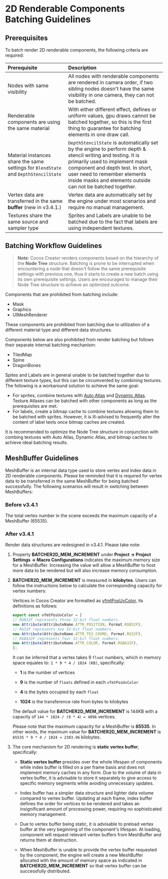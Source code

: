 # 2D Renderable Components Batching Guidelines

## Prerequisites

To batch render 2D renderable components, the following criteria are required:

| Prerequisite | Description |
| :-- | :--- |
| Nodes with same visibility | All nodes with renderable components are rendered in camera order, if two sibling nodes doesn't have the same visibility in one camera, they can not be batched. |
| Renderable components are using the same material | With either different effect, defines or uniform values, gpu draws cannot be batched together, so this is the first thing to guarantee for batching elements in one draw call. |
| Material instances share the same settings for `BlendState` and `DepthStencilState` | `DepthStencilState` is automatically set by the engine to perform depth & stencil writing and testing. It is primarily used to implement mask component and depth test. In short, user need to remember elements inside masks and elements outside can not be batched together. |
| Vertex data are transferred in the same **buffer** (new in v3.4.1.) | Vertex data are automatically set by the engine under most scenarios and require no manual management. |
| Textures share the same source and sampler type | Sprites and Labels are unable to be batched due to the fact that labels are using independent textures. |

## Batching Workflow Guidelines

> **Note**: Cocos Creator renders components based on the hierarchy of the **Node Tree** structure. Batching is prone to be interrupted when encountering a node that doesn't follow the same prerequisite settings with previous one, thus it starts to create a new batch using its own prerequisite settings. Users are encouraged to manage their Node Tree structure to achieve an optimized outcome.

Components that are prohibited from batching include:

- Mask
- Graphics
- UIMeshRenderer

These components are prohibited from batching due to utilization of a different material type and different data structures.

Components below are also prohibited from render batching but follows their separate internal batching mechanism:

- TiledMap
- Spine
- DragonBones

Spites and Labels are in general unable to be batched together due to different texture types, but this can be circumvented by combining textures. The following is a workaround solution to achieve the same goal:
- For sprites, combine textures with [Auto Atlas](../../../asset/auto-atlas.md) and [Dynamic Atlas](../../../advanced-topics/dynamic-atlas.md). Texture Atlases can be batched with other components as long as the prerequisites are met.
- For labels, create a bitmap cache to combine textures allowing them to be batched with sprites. However, it is ill-advised to frequently alter the content of label texts once bitmap caches are created.

It is recommended to optimize the Node Tree structure in conjunction with combing textures with Auto Atlas, Dynamic Atlas, and bitmap caches to achieve ideal batching results.

## MeshBuffer Guidelines

MeshBuffer is an internal data type used to store vertex and index data in 2D renderable components. Please be reminded that it is required for vertex data to be transferred in the same MeshBuffer for being batched successfully. The following scenarios will result in switching between MeshBuffers:

### Before v3.4.1

The total vertex number in the scene exceeds the maximum capacity of a MeshBuffer (65535).

### After v3.4.1

Render data structures are redesigned in v3.4.1. Please take note:

1. Property **BATCHER2D_MEM_INCREMENT** under **Project -> Project Settings -> Macro Configurations** indicates the maximum memory size for a MeshBuffer. Increasing the value will allow a MeshBuffer to host more data to be rendered but will also increase memory consumption.

2. **BATCHER2D_MEM_INCREMENT** is measured in **kilobytes**. Users can follow the instructions below to calculate the corresponding capacity for vertex numbers:

    Vertices in Cocos Creator are formatted as [vfmtPosUvColor](https://github.com/cocos/cocos-engine/blob/v3.8.0/cocos/2d/renderer/vertex-format.ts#L43), its definitions as follows:

    ```ts
    export const vfmtPosUvColor = [
    // RGB32F represents three 32-bit float numbers.
    new Attribute(AttributeName.ATTR_POSITION, Format.RGB32F),
    // RG32F represents two 32-bit float numbers.
    new Attribute(AttributeName.ATTR_TEX_COORD, Format.RG32F),
    // RGBA32F represents four 32-bit float numbers.
    new Attribute(AttributeName.ATTR_COLOR, Format.RGBA32F),
    ];
    ```

    It can be inferred that a vertex takes 9 `float` numbers, which in memory space equates to: `1 * 9 * 4 / 1024 (KB)`, specifically:

      - **1** is the number of vertices

      - **9** is the number of `floats` defined in each `vfmtPosUvColor`

      - **4** is the bytes occupied by each `float`

      - **1024** is the transference rate from bytes to kilobytes

    The default value for **BATCHER2D_MEM_INCREMENT** is 144KB with a capacity of `144 * 1024 / (9 * 4）= 4096` vertices.

    Please note that the maximum capacity for a MeshBuffer is **65535**. In other words, the maximum value for **BATCHER2D_MEM_INCREMENT** is `65535 * 9 * 4 / 1024 ≈ 2303.96` kilobytes.

3. The core mechanism for 2D rendering is **static vertex buffer**, specifically:

    - **Static vertex buffer** presides over the whole lifespan of components while index buffer is filled on a per frame basis and does not implement memory caches in any form. Due to the volume of data in vertex buffer, it is advisable to store it separately to give access to specific memory segments while avoiding unnecessary updates.

    - Index buffer has a simpler data structure and lighter data volume compared to vertex buffer. Updating at each frame, index buffer defines the order for vertices to be rendered and takes an insignificant amount of processing power, requiring no sophisticated memory management.

    - Due to vertex buffer being static, it is advisable to preload vertex buffer at the very beginning of the component's lifespan. At loading, component will request relevant vertex buffers from MeshBuffer and returns them at destruction.

    - When MeshBuffer is unable to provide the vertex buffer requested by the component, the engine will create a new MeshBuffer allocated with the amount of memory space as indicated in **BATCHER2D_MEM_INCREMENT** so that vertex buffer can be successfully distributed.
